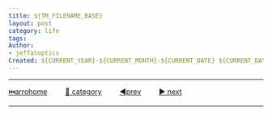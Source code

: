 ```yaml
---
title: ${TM_FILENAME_BASE}
layout: post
category: life
tags:
Author: 
- jeffatoptics
Created: ${CURRENT_YEAR}-${CURRENT_MONTH}-${CURRENT_DATE} ${CURRENT_DAY_NAME_SHORT}-${CURRENT_HOUR}--${CURRENT_MINUTE}
---
```




---

[⏮️arrohome](../index.md) &nbsp; &nbsp; &nbsp; &nbsp; [🔀 category](../category.md) &nbsp; &nbsp; &nbsp; &nbsp; [ ◀️prev]() &nbsp; &nbsp; &nbsp; &nbsp; [ ▶️ next]()

---
